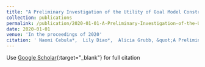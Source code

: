 ```yaml
---
title: "A Preliminary Investigation of the Utility of Goal Model Construction"
collection: publications
permalink: /publication/2020-01-01-A-Preliminary-Investigation-of-the-Utility-of-Goal-Model-Construction
date: 2020-01-01
venue: 'In the proceedings of 2020'
citation: ' Naomi Cebula*,  Lily Diao*,  Alicia Grubb, &quot;A Preliminary Investigation of the Utility of Goal Model Construction.&quot; In the proceedings of 2020, 2020.'
---
```

Use [Google Scholar](https://scholar.google.com/scholar?q=A+Preliminary+Investigation+of+the+Utility+of+Goal+Model+Construction){:target="_blank"} for full citation